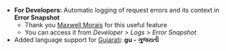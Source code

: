 - **For Developers:** Automatic logging of request errors and its context in **Error Snapshot**    
	- Thank you [Maxwell Morais](https://discuss.erpnext.com/users/max_morais_dmm/activity) for this useful feature
	- You can access it from *Developer > Logs > Error Snapshot*
- Added language support for [Gujarati](https://translate.erpnext.com/view?lang=gu): **gu - ગુજરાતી**
